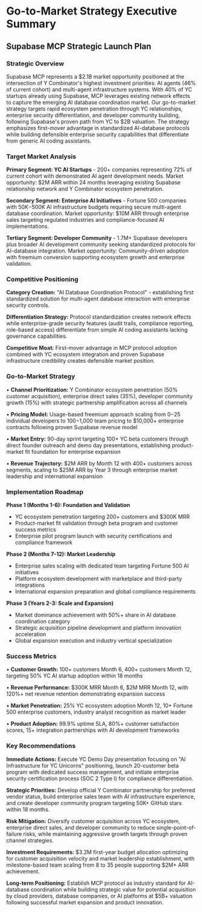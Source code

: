 # Go-to-Market Strategy Executive Summary
## Supabase MCP Strategic Launch Plan

### Strategic Overview

Supabase MCP represents a $2.1B market opportunity positioned at the intersection of Y Combinator's highest investment priorities: AI agents (46% of current cohort) and multi-agent infrastructure systems. With 40% of YC startups already using Supabase, MCP leverages existing network effects to capture the emerging AI database coordination market. Our go-to-market strategy targets rapid ecosystem penetration through YC relationships, enterprise security differentiation, and developer community building, following Supabase's proven path from YC to $2B valuation. The strategy emphasizes first-mover advantage in standardized AI-database protocols while building defensible enterprise security capabilities that differentiate from generic AI coding assistants.

### Target Market Analysis

**Primary Segment: YC AI Startups** - 200+ companies representing 72% of current cohort with demonstrated AI agent development needs. Market opportunity: $2M ARR within 24 months leveraging existing Supabase relationship network and Y Combinator ecosystem penetration.

**Secondary Segment: Enterprise AI Initiatives** - Fortune 500 companies with $50K-$500K AI infrastructure budgets requiring secure multi-agent database coordination. Market opportunity: $10M ARR through enterprise sales targeting regulated industries and compliance-focused AI implementations.

**Tertiary Segment: Developer Community** - 1.7M+ Supabase developers plus broader AI development community seeking standardized protocols for AI-database integration. Market opportunity: Community-driven adoption with freemium conversion supporting ecosystem growth and enterprise validation.

### Competitive Positioning

**Category Creation:** "AI Database Coordination Protocol" - establishing first standardized solution for multi-agent database interaction with enterprise security controls.

**Differentiation Strategy:** Protocol standardization creates network effects while enterprise-grade security features (audit trails, compliance reporting, role-based access) differentiate from simple AI coding assistants lacking governance capabilities.

**Competitive Moat:** First-mover advantage in MCP protocol adoption combined with YC ecosystem integration and proven Supabase infrastructure credibility creates defensible market position.

### Go-to-Market Strategy

• **Channel Prioritization:** Y Combinator ecosystem penetration (50% customer acquisition), enterprise direct sales (35%), developer community growth (15%) with strategic partnership amplification across all channels

• **Pricing Model:** Usage-based freemium approach scaling from $0-$25 individual developers to $100-$1,000 team pricing to $10,000+ enterprise contracts following proven Supabase revenue model

• **Market Entry:** 90-day sprint targeting 100+ YC beta customers through direct founder outreach and demo day presentations, establishing product-market fit foundation for enterprise expansion

• **Revenue Trajectory:** $2M ARR by Month 12 with 400+ customers across segments, scaling to $25M ARR by Year 3 through enterprise market leadership and international expansion

### Implementation Roadmap

**Phase 1 (Months 1-6): Foundation and Validation**
- YC ecosystem penetration targeting 200+ customers and $300K MRR
- Product-market fit validation through beta program and customer success metrics
- Enterprise pilot program launch with security certifications and compliance framework

**Phase 2 (Months 7-12): Market Leadership**  
- Enterprise sales scaling with dedicated team targeting Fortune 500 AI initiatives
- Platform ecosystem development with marketplace and third-party integrations
- International expansion preparation and global compliance requirements

**Phase 3 (Years 2-3: Scale and Expansion)**
- Market dominance achievement with 50%+ share in AI database coordination category
- Strategic acquisition pipeline development and platform innovation acceleration
- Global expansion execution and industry vertical specialization

### Success Metrics

• **Customer Growth:** 100+ customers Month 6, 400+ customers Month 12, targeting 50% YC AI startup adoption within 18 months

• **Revenue Performance:** $300K MRR Month 6, $2M MRR Month 12, with 120%+ net revenue retention demonstrating expansion success

• **Market Penetration:** 25% YC ecosystem adoption Month 12, 10+ Fortune 500 enterprise customers, industry analyst recognition as market leader

• **Product Adoption:** 99.9% uptime SLA, 80%+ customer satisfaction scores, 15+ integration partnerships with AI development frameworks

### Key Recommendations

**Immediate Actions:** Execute YC Demo Day presentation focusing on "AI Infrastructure for YC Unicorns" positioning, launch 20-customer beta program with dedicated success management, and initiate enterprise security certification process (SOC 2 Type I) for compliance differentiation.

**Strategic Priorities:** Develop official Y Combinator partnership for preferred vendor status, build enterprise sales team with AI infrastructure experience, and create developer community program targeting 50K+ GitHub stars within 18 months.

**Risk Mitigation:** Diversify customer acquisition across YC ecosystem, enterprise direct sales, and developer community to reduce single-point-of-failure risks, while maintaining aggressive growth targets through proven channel strategies.

**Investment Requirements:** $3.2M first-year budget allocation optimizing for customer acquisition velocity and market leadership establishment, with milestone-based team scaling from 8 to 35 people supporting $2M+ ARR achievement.

**Long-term Positioning:** Establish MCP protocol as industry standard for AI-database coordination while building strategic value for potential acquisition by cloud providers, database companies, or AI platforms at $5B+ valuation following successful market expansion and product innovation.